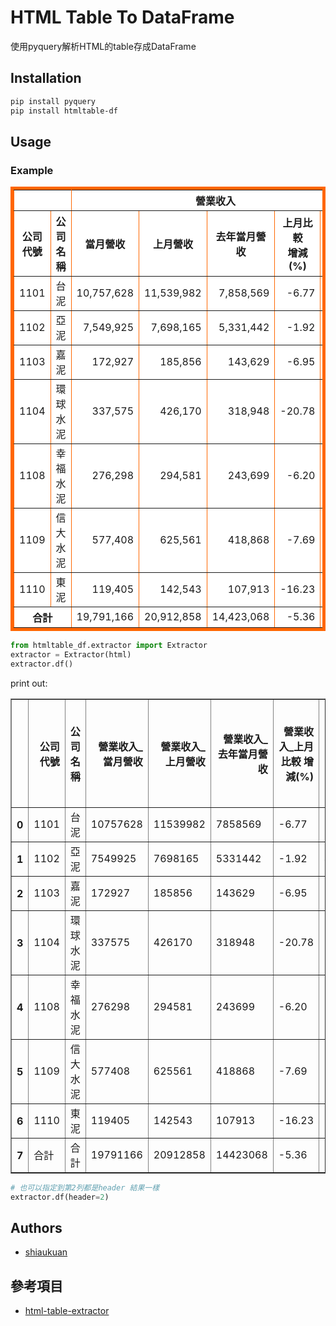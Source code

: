 # HTML Table To DataFrame

使用pyquery解析HTML的table存成DataFrame



## Installation

```bash
pip install pyquery
pip install htmltable-df
```

## Usage

### Example 

<table width="100%" border="5" bordercolor="#FF6600" bgcolor="#FFFFFF">
    <tbody>
    <tr>
        <th class="tt" colspan="2">&nbsp;</th>
        <th class="tt" colspan="5">營業收入</th>
        <th class="tt" colspan="3">累計營業收入</th>
        <th rowspan="2" class="tt">備註</th>
    </tr>
    <tr>
        <th class="tt">公司<br>代號</th>
        <th class="tt">公司名稱</th>
        <th class="tt">當月營收</th>
        <th class="tt">上月營收</th>
        <th class="tt">去年當月營收</th>
        <th class="tt">上月比較<br>增減(%)</th>
        <th class="tt">去年同月<br>增減(%)</th>
        <th class="tt">當月累計營收</th>
        <th class="tt">去年累計營收</th>
        <th class="tt">前期比較<br>增減(%)</th>
    </tr>
    <tr align="right">
        <td align="center">1101</td>
        <td align="left">台泥</td>
        <td nowrap=""> 10,757,628</td>
        <td nowrap=""> 11,539,982</td>
        <td nowrap=""> 7,858,569</td>
        <td nowrap=""> -6.77</td>
        <td nowrap=""> 36.89</td>
        <td nowrap=""> 57,500,244</td>
        <td nowrap=""> 45,893,851</td>
        <td nowrap=""> 25.28</td>
        <td align="center">-</td>
    </tr>
    <tr align="right">
        <td align="center">1102</td>
        <td align="left">亞泥</td>
        <td nowrap=""> 7,549,925</td>
        <td nowrap=""> 7,698,165</td>
        <td nowrap=""> 5,331,442</td>
        <td nowrap=""> -1.92</td>
        <td nowrap=""> 41.61</td>
        <td nowrap=""> 39,010,235</td>
        <td nowrap=""> 28,812,149</td>
        <td nowrap=""> 35.39</td>
        <td align="center">-</td>
    </tr>
    <tr align="right">
        <td align="center">1103</td>
        <td align="left">嘉泥</td>
        <td nowrap=""> 172,927</td>
        <td nowrap=""> 185,856</td>
        <td nowrap=""> 143,629</td>
        <td nowrap=""> -6.95</td>
        <td nowrap=""> 20.39</td>
        <td nowrap=""> 1,000,927</td>
        <td nowrap=""> 1,058,885</td>
        <td nowrap=""> -5.47</td>
        <td align="center">-</td>
    </tr>
    <tr align="right">
        <td align="center">1104</td>
        <td align="left">環球水泥</td>
        <td nowrap=""> 337,575</td>
        <td nowrap=""> 426,170</td>
        <td nowrap=""> 318,948</td>
        <td nowrap=""> -20.78</td>
        <td nowrap=""> 5.84</td>
        <td nowrap=""> 2,314,855</td>
        <td nowrap=""> 2,159,764</td>
        <td nowrap=""> 7.18</td>
        <td align="center">-</td>
    </tr>
    <tr align="right">
        <td align="center">1108</td>
        <td align="left">幸福水泥</td>
        <td nowrap=""> 276,298</td>
        <td nowrap=""> 294,581</td>
        <td nowrap=""> 243,699</td>
        <td nowrap=""> -6.20</td>
        <td nowrap=""> 13.37</td>
        <td nowrap=""> 1,684,245</td>
        <td nowrap=""> 1,761,992</td>
        <td nowrap=""> -4.41</td>
        <td align="center">-</td>
    </tr>
    <tr align="right">
        <td align="center">1109</td>
        <td align="left">信大水泥</td>
        <td nowrap=""> 577,408</td>
        <td nowrap=""> 625,561</td>
        <td nowrap=""> 418,868</td>
        <td nowrap=""> -7.69</td>
        <td nowrap=""> 37.84</td>
        <td nowrap=""> 2,809,558</td>
        <td nowrap=""> 2,317,812</td>
        <td nowrap=""> 21.21</td>
        <td align="center">-</td>
    </tr>
    <tr align="right">
        <td align="center">1110</td>
        <td align="left">東泥</td>
        <td nowrap=""> 119,405</td>
        <td nowrap=""> 142,543</td>
        <td nowrap=""> 107,913</td>
        <td nowrap=""> -16.23</td>
        <td nowrap=""> 10.64</td>
        <td nowrap=""> 792,195</td>
        <td nowrap=""> 684,515</td>
        <td nowrap=""> 15.73</td>
        <td align="center">-</td>
    </tr>
    <tr align="right">
        <th class="tt" nowrap="" colspan="2" align="center">合計</th>
        <td nowrap=""> 19,791,166</td>
        <td nowrap=""> 20,912,858</td>
        <td nowrap=""> 14,423,068</td>
        <td nowrap=""> -5.36</td>
        <td nowrap=""> 37.21</td>
        <td> 105,112,259</td>
        <td> 82,688,968</td>
        <td nowrap=""> 27.11</td>
        <td>&nbsp;</td>
    </tr>
    </tbody>
</table>

```python
from htmltable_df.extractor import Extractor
extractor = Extractor(html)
extractor.df()
```
print out:

<table border="1" class="dataframe">
  <thead>
    <tr style="text-align: right;">
      <th></th>
      <th>公司 代號</th>
      <th>公司名稱</th>
      <th>營業收入_當月營收</th>
      <th>營業收入_上月營收</th>
      <th>營業收入_去年當月營收</th>
      <th>營業收入_上月比較 增減(%)</th>
      <th>營業收入_去年同月 增減(%)</th>
      <th>累計營業收入_當月累計營收</th>
      <th>累計營業收入_去年累計營收</th>
      <th>累計營業收入_前期比較 增減(%)</th>
      <th>備註</th>
    </tr>
  </thead>
  <tbody>
    <tr>
      <th>0</th>
      <td>1101</td>
      <td>台泥</td>
      <td>10757628</td>
      <td>11539982</td>
      <td>7858569</td>
      <td>-6.77</td>
      <td>36.89</td>
      <td>57500244</td>
      <td>45893851</td>
      <td>25.28</td>
      <td>-</td>
    </tr>
    <tr>
      <th>1</th>
      <td>1102</td>
      <td>亞泥</td>
      <td>7549925</td>
      <td>7698165</td>
      <td>5331442</td>
      <td>-1.92</td>
      <td>41.61</td>
      <td>39010235</td>
      <td>28812149</td>
      <td>35.39</td>
      <td>-</td>
    </tr>
    <tr>
      <th>2</th>
      <td>1103</td>
      <td>嘉泥</td>
      <td>172927</td>
      <td>185856</td>
      <td>143629</td>
      <td>-6.95</td>
      <td>20.39</td>
      <td>1000927</td>
      <td>1058885</td>
      <td>-5.47</td>
      <td>-</td>
    </tr>
    <tr>
      <th>3</th>
      <td>1104</td>
      <td>環球水泥</td>
      <td>337575</td>
      <td>426170</td>
      <td>318948</td>
      <td>-20.78</td>
      <td>5.84</td>
      <td>2314855</td>
      <td>2159764</td>
      <td>7.18</td>
      <td>-</td>
    </tr>
    <tr>
      <th>4</th>
      <td>1108</td>
      <td>幸福水泥</td>
      <td>276298</td>
      <td>294581</td>
      <td>243699</td>
      <td>-6.20</td>
      <td>13.37</td>
      <td>1684245</td>
      <td>1761992</td>
      <td>-4.41</td>
      <td>-</td>
    </tr>
    <tr>
      <th>5</th>
      <td>1109</td>
      <td>信大水泥</td>
      <td>577408</td>
      <td>625561</td>
      <td>418868</td>
      <td>-7.69</td>
      <td>37.84</td>
      <td>2809558</td>
      <td>2317812</td>
      <td>21.21</td>
      <td>-</td>
    </tr>
    <tr>
      <th>6</th>
      <td>1110</td>
      <td>東泥</td>
      <td>119405</td>
      <td>142543</td>
      <td>107913</td>
      <td>-16.23</td>
      <td>10.64</td>
      <td>792195</td>
      <td>684515</td>
      <td>15.73</td>
      <td>-</td>
    </tr>
    <tr>
      <th>7</th>
      <td>合計</td>
      <td>合計</td>
      <td>19791166</td>
      <td>20912858</td>
      <td>14423068</td>
      <td>-5.36</td>
      <td>37.21</td>
      <td>105112259</td>
      <td>82688968</td>
      <td>27.11</td>
      <td></td>
    </tr>
  </tbody>
</table>


```python
# 也可以指定到第2列都是header 結果一樣
extractor.df(header=2)
```

## Authors

* [shiaukuan](https://github.com/shiaukuan/)


## 參考項目

* [html-table-extractor](https://github.com/yuanxu-li/html-table-extractor)

